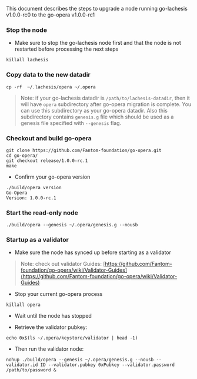 This document describes the steps to upgrade a node running go-lachesis v1.0.0-rc0 to the go-opera v1.0.0-rc1

### Stop the node

- Make sure to stop the go-lachesis node first and that the node is not restarted before processing the next steps

```shell script
killall lachesis
```

### Copy data to the new datadir

```shell script
cp -rf  ~/.lachesis/opera ~/.opera
```

> Note: if your go-lachesis datadir is `/path/to/lachesis-datadir`, then it will have `opera` subdirectory after go-opera
migration is complete. You can use this subdirectory as your go-opera datadir. Also this subdirectory contains `genesis.g` file
which should be used as a genesis file specified with `--genesis` flag.

### Checkout and build go-opera

```shell script
git clone https://github.com/Fantom-foundation/go-opera.git
cd go-opera/
git checkout release/1.0.0-rc.1
make
```

- Confirm your go-opera version

```
./build/opera version
Go-Opera
Version: 1.0.0-rc.1
```

### Start the read-only node

```shell script
./build/opera --genesis ~/.opera/genesis.g --nousb
```

### Startup as a validator

- Make sure the node has synced up before starting as a validator

> Note: check out validator Guides: [https://github.com/Fantom-foundation/go-opera/wiki/Validator-Guides](https://github.com/Fantom-foundation/go-opera/wiki/Validator-Guides)

- Stop your current go-opera process

```shell script
killall opera
```

- Wait until the node has stopped

- Retrieve the validator pubkey:

```shell script
echo 0x$(ls ~/.opera/keystore/validator | head -1)
```

- Then run the validator node:

```shell script
nohup ./build/opera --genesis ~/.opera/genesis.g --nousb --validator.id ID --validator.pubkey 0xPubkey --validator.password /path/to/password &
```
